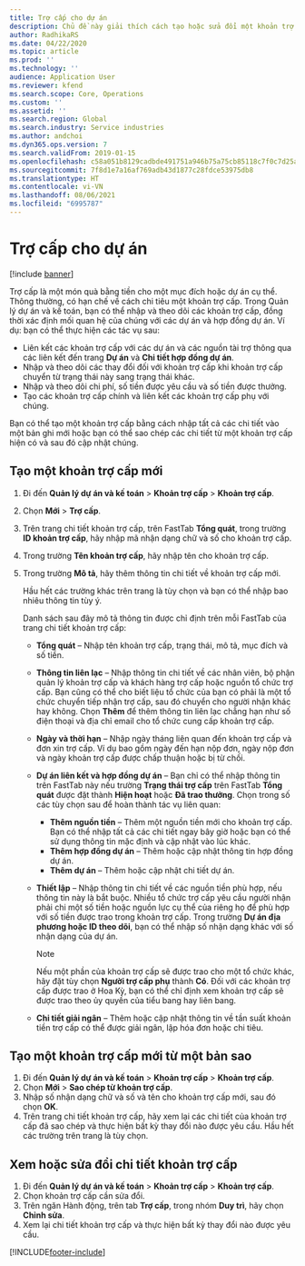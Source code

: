 ```yaml
---
title: Trợ cấp cho dự án
description: Chủ đề này giải thích cách tạo hoặc sửa đổi một khoản trợ cấp.
author: RadhikaRS
ms.date: 04/22/2020
ms.topic: article
ms.prod: ''
ms.technology: ''
audience: Application User
ms.reviewer: kfend
ms.search.scope: Core, Operations
ms.custom: ''
ms.assetid: ''
ms.search.region: Global
ms.search.industry: Service industries
ms.author: andchoi
ms.dyn365.ops.version: 7
ms.search.validFrom: 2019-01-15
ms.openlocfilehash: c58a051b8129cadbde491751a946b75a75cb85118c7f0c7d25a06d322ffea596
ms.sourcegitcommit: 7f8d1e7a16af769adb43d1877c28fdce53975db8
ms.translationtype: HT
ms.contentlocale: vi-VN
ms.lasthandoff: 08/06/2021
ms.locfileid: "6995787"
---
```

# <a name="project-grants"></a>Trợ cấp cho dự án

[!include [banner](../includes/banner.md)]

Trợ cấp là một món quà bằng tiền cho một mục đích hoặc dự án cụ thể. Thông thường, có hạn chế về cách chi tiêu một khoản trợ cấp. Trong Quản lý dự án và kế toán, bạn có thể nhập và theo dõi các khoản trợ cấp, đồng thời xác định mối quan hệ của chúng với các dự án và hợp đồng dự án. Ví dụ: bạn có thể thực hiện các tác vụ sau:

- Liên kết các khoản trợ cấp với các dự án và các nguồn tài trợ thông qua các liên kết đến trang **Dự án** và **Chi tiết hợp đồng dự án**.
- Nhập và theo dõi các thay đổi đối với khoản trợ cấp khi khoản trợ cấp chuyển từ trạng thái này sang trạng thái khác.
- Nhập và theo dõi chi phí, số tiền được yêu cầu và số tiền được thưởng.
- Tạo các khoản trợ cấp chính và liên kết các khoản trợ cấp phụ với chúng.

Bạn có thể tạo một khoản trợ cấp bằng cách nhập tất cả các chi tiết vào một bản ghi mới hoặc bạn có thể sao chép các chi tiết từ một khoản trợ cấp hiện có và sau đó cập nhật chúng.

## <a name="create-a-new-grant"></a>Tạo một khoản trợ cấp mới

1. Đi đến **Quản lý dự án và kế toán** \> **Khoản trợ cấp** \> **Khoản trợ cấp**.
2. Chọn **Mới** \> **Trợ cấp**.
3. Trên trang chi tiết khoản trợ cấp, trên FastTab **Tổng quát**, trong trường **ID khoản trợ cấp**, hãy nhập mã nhận dạng chữ và số cho khoản trợ cấp.
4. Trong trường **Tên khoản trợ cấp**, hãy nhập tên cho khoản trợ cấp.
5. Trong trường **Mô tả**, hãy thêm thông tin chi tiết về khoản trợ cấp mới.

    Hầu hết các trường khác trên trang là tùy chọn và bạn có thể nhập bao nhiêu thông tin tùy ý.

    Danh sách sau đây mô tả thông tin được chỉ định trên mỗi FastTab của trang chi tiết khoản trợ cấp:

    - **Tổng quát** – Nhập tên khoản trợ cấp, trạng thái, mô tả, mục đích và số tiền.
    - **Thông tin liên lạc** – Nhập thông tin chi tiết về các nhân viên, bộ phận quản lý khoản trợ cấp và khách hàng trợ cấp hoặc nguồn tổ chức trợ cấp. Bạn cũng có thể cho biết liệu tổ chức của bạn có phải là một tổ chức chuyển tiếp nhận trợ cấp, sau đó chuyển cho người nhận khác hay không. Chọn **Thêm** để thêm thông tin liên lạc chẳng hạn như số điện thoại và địa chỉ email cho tổ chức cung cấp khoản trợ cấp.
    - **Ngày và thời hạn** – Nhập ngày tháng liên quan đến khoản trợ cấp và đơn xin trợ cấp. Ví dụ bao gồm ngày đến hạn nộp đơn, ngày nộp đơn và ngày khoản trợ cấp được chấp thuận hoặc bị từ chối.
    - **Dự án liên kết và hợp đồng dự án** – Bạn chỉ có thể nhập thông tin trên FastTab này nếu trường **Trạng thái trợ cấp** trên FastTab **Tổng quát** được đặt thành **Hiện hoạt** hoặc **Đã trao thưởng**. Chọn trong số các tùy chọn sau để hoàn thành tác vụ liên quan:

        - **Thêm nguồn tiền** – Thêm một nguồn tiền mới cho khoản trợ cấp. Bạn có thể nhập tất cả các chi tiết ngay bây giờ hoặc bạn có thể sử dụng thông tin mặc định và cập nhật vào lúc khác.
        - **Thêm hợp đồng dự án** – Thêm hoặc cập nhật thông tin hợp đồng dự án.
        - **Thêm dự án** – Thêm hoặc cập nhật chi tiết dự án.

    - **Thiết lập** – Nhập thông tin chi tiết về các nguồn tiền phù hợp, nếu thông tin này là bắt buộc. Nhiều tổ chức trợ cấp yêu cầu người nhận phải chi một số tiền hoặc nguồn lực cụ thể của riêng họ để phù hợp với số tiền được trao trong khoản trợ cấp. Trong trường **Dự án địa phương hoặc ID theo dõi**, bạn có thể nhập số nhận dạng khác với số nhận dạng của dự án.

        > [!NOTE]
        > Nếu một phần của khoản trợ cấp sẽ được trao cho một tổ chức khác, hãy đặt tùy chọn **Người trợ cấp phụ** thành **Có**. Đối với các khoản trợ cấp được trao ở Hoa Kỳ, bạn có thể chỉ định xem khoản trợ cấp sẽ được trao theo ủy quyền của tiểu bang hay liên bang.

    - **Chi tiết giải ngân** – Thêm hoặc cập nhật thông tin về tần suất khoản tiền trợ cấp có thể được giải ngân, lập hóa đơn hoặc chi tiêu.

## <a name="create-a-new-grant-from-a-copy"></a>Tạo một khoản trợ cấp mới từ một bản sao

1. Đi đến **Quản lý dự án và kế toán** \> **Khoản trợ cấp** \> **Khoản trợ cấp**.
2. Chọn **Mới** \> **Sao chép từ khoản trợ cấp**.
3. Nhập số nhận dạng chữ và số và tên cho khoản trợ cấp mới, sau đó chọn **OK**.
4. Trên trang chi tiết khoản trợ cấp, hãy xem lại các chi tiết của khoản trợ cấp đã sao chép và thực hiện bất kỳ thay đổi nào được yêu cầu. Hầu hết các trường trên trang là tùy chọn.

## <a name="view-or-modify-grant-details"></a>Xem hoặc sửa đổi chi tiết khoản trợ cấp

1. Đi đến **Quản lý dự án và kế toán** \> **Khoản trợ cấp** \> **Khoản trợ cấp**.
2. Chọn khoản trợ cấp cần sửa đổi.
3. Trên ngăn Hành động, trên tab **Trợ cấp**, trong nhóm **Duy trì**, hãy chọn **Chỉnh sửa**.
4. Xem lại chi tiết khoản trợ cấp và thực hiện bất kỳ thay đổi nào được yêu cầu.


[!INCLUDE[footer-include](../includes/footer-banner.md)]